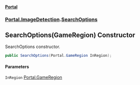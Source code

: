 #### [Portal](index.md 'index')
### [Portal.ImageDetection](Portal.ImageDetection.md 'Portal.ImageDetection').[SearchOptions](Portal.ImageDetection.SearchOptions.md 'Portal.ImageDetection.SearchOptions')

## SearchOptions(GameRegion) Constructor

SearchOptions constructor.

```csharp
public SearchOptions(Portal.GameRegion InRegion);
```
#### Parameters

<a name='Portal.ImageDetection.SearchOptions.SearchOptions(Portal.GameRegion).InRegion'></a>

`InRegion` [Portal.GameRegion](https://docs.microsoft.com/en-us/dotnet/api/Portal.GameRegion 'Portal.GameRegion')